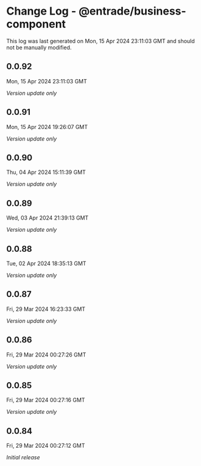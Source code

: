 # Change Log - @entrade/business-component

This log was last generated on Mon, 15 Apr 2024 23:11:03 GMT and should not be manually modified.

## 0.0.92
Mon, 15 Apr 2024 23:11:03 GMT

_Version update only_

## 0.0.91
Mon, 15 Apr 2024 19:26:07 GMT

_Version update only_

## 0.0.90
Thu, 04 Apr 2024 15:11:39 GMT

_Version update only_

## 0.0.89
Wed, 03 Apr 2024 21:39:13 GMT

_Version update only_

## 0.0.88
Tue, 02 Apr 2024 18:35:13 GMT

_Version update only_

## 0.0.87
Fri, 29 Mar 2024 16:23:33 GMT

_Version update only_

## 0.0.86
Fri, 29 Mar 2024 00:27:26 GMT

_Version update only_

## 0.0.85
Fri, 29 Mar 2024 00:27:16 GMT

_Version update only_

## 0.0.84
Fri, 29 Mar 2024 00:27:12 GMT

_Initial release_

